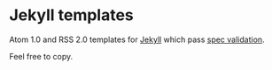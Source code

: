 Jekyll templates
================

Atom 1.0 and RSS 2.0 templates for [Jekyll](https://github.com/mojombo/jekyll)
which pass [spec validation](http://validator.w3.org/feed/).

Feel free to copy.
